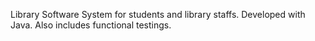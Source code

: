Library Software System for students and library staffs. Developed with Java. Also includes functional testings. 
